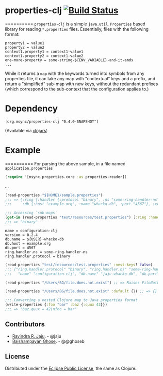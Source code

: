 # properties-clj [![Build Status](https://secure.travis-ci.org/jaju/properties-clj.png)](http://travis-ci.org/jaju/properties-clj)
==========
`properties-clj` is a simple `java.util.Properties` based library for reading `*.properties` files. Essentially, files with the following format:

    property1 = value1
    property2 = value2
    context1.property1 = context1-value1
    context1.property2 = context1-value2
    one-more-property = some-string-${ENV_VARIABLE}-and-it-ends
    ...

While it returns a `map` with the keywords turned into symbols from any properties file, it can take any map with "contextual" keys and a prefix, and return a "simplified" sub-map with new keys, without the redundant prefixes (which correspond to the sub-context that the configuration applies to.)

# Dependency
    [org.msync/properties-clj "0.4.0-SNAPSHOT"]
(Available via [clojars](https://clojars.org/search?q=properties-clj))

# Example
==========
For parsing the above sample, in a file named `application.properties`

```clj
(require '[msync.properties.core :as properties-reader])
```
...
```clj
(read-properties "${HOME}/sample.properties")
;;; => {:ring {:handler {:protocol "binary", :ns "some-ring-handler-ns"}}, :name "configuration-clj",
;;;     :db {:host "example.org", :name "whacko-db", :port "4567"}, :version "0.2.4"}

;;; Accessing `sub-maps`
(get-in (read-properties "test/resources/test.properties") [:ring :handler :protocol])
;;; => "binary"
```

```properties
name = configuration-clj
version = 0.2.4
db.name = ${USER}-whacko-db
db.host = example.org
db.port = 4567
ring.handler.ns = some-ring-handler-ns
ring.handler.protocol = binary
```

```clj
(read-properties "test/resources/test.properties" :nest-keys? false)
;;; {"ring.handler.protocol" "binary", "ring.handler.ns" "some-ring-handler-ns", "db.host" "example.org",
;;;   "name" "configuration-clj", "db.name" "jaju-whacko-db", "db.port" "4567", "version" "0.2.4"}

(read-properties "/Users/BG/file.does.not.exist") ;; => Raises FileNotFoundException

(read-properties "/Users/BG/file.does.not.exist" :default {}) ;; => {}

;;; Converting a nested Clojure map to Java properties format
(write-properties {:foo "bar" :baz {:quux 42}})
;;; => "baz.quux = 42\nfoo = bar"
```

## Contributors
* [Ravindra R. Jaju](https://msync.org/). - @jaju
* [Baishampayan Ghose](http://freegeek.in). - @@ghoseb

## License
Distributed under the [Eclipse Public License](http://www.eclipse.org/legal/epl-v10.html), the same as Clojure.
